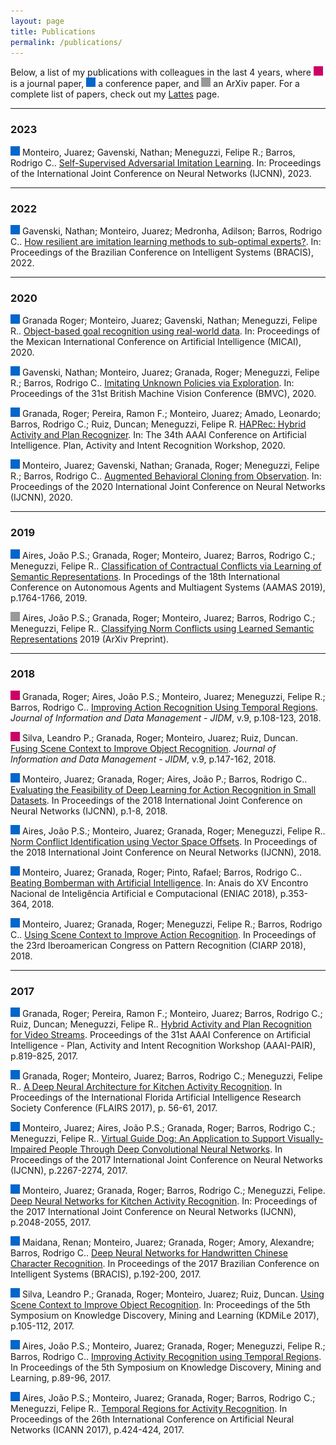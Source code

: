 ```yaml
---
layout: page
title: Publications
permalink: /publications/
---
```


Below, a list of my publications with colleagues in the last 4 years, where <img src="https://raw.githubusercontent.com/jrzmnt/jrzmnt.github.io/master/images/jo.svg" width="15" height="15"/> is a journal paper, <img src="https://raw.githubusercontent.com/jrzmnt/jrzmnt.github.io/master/images/cf.svg" width="15" height="15"/> a conference paper, and <img src="https://raw.githubusercontent.com/jrzmnt/jrzmnt.github.io/master/images/ot.svg" width="15" height="15"/> an ArXiv paper. For a complete list of papers, check out my [Lattes](http://lattes.cnpq.br/6307746290114554) page.

---

### 2023

<img src="https://raw.githubusercontent.com/jrzmnt/jrzmnt.github.io/master/images/cf.svg" width="15" height="15"/> Monteiro, Juarez; Gavenski, Nathan; Meneguzzi, Felipe R.; Barros, Rodrigo C.. [Self-Supervised Adversarial Imitation Learning](https://arxiv.org/pdf/2304.10914.pdf). In: Proceedings of the International Joint Conference on Neural Networks (IJCNN), 2023.

---

### 2022

<img src="https://raw.githubusercontent.com/jrzmnt/jrzmnt.github.io/master/images/cf.svg" width="15" height="15"/> Gavenski, Nathan; Monteiro, Juarez; Medronha, Adilson; Barros, Rodrigo C.. [How resilient are imitation learning methods to sub-optimal experts?](https://link.springer.com/chapter/10.1007/978-3-031-21689-3_32). In: Proceedings of the Brazilian Conference on Intelligent Systems (BRACIS), 2022.

---

### 2020

<img src="https://raw.githubusercontent.com/jrzmnt/jrzmnt.github.io/master/images/cf.svg" width="15" height="15"/> Granada Roger; Monteiro, Juarez; Gavenski, Nathan; Meneguzzi, Felipe R.. [Object-based goal recognition using real-world data](https://repositorio.pucrs.br/dspace/bitstream/10923/18602/2/ObjectBased_Goal_Recognition_Using_RealWorld_Data.pdf). In: Proceedings of the Mexican International Conference on Artificial Intelligence (MICAI), 2020.

<img src="https://raw.githubusercontent.com/jrzmnt/jrzmnt.github.io/master/images/cf.svg" width="15" height="15"/> Gavenski, Nathan; Monteiro, Juarez; Granada, Roger; Meneguzzi, Felipe R.; Barros, Rodrigo C.. [Imitating Unknown Policies via Exploration](). In: Proceedings of the 31st British Machine Vision Conference (BMVC), 2020.

<img src="https://raw.githubusercontent.com/jrzmnt/jrzmnt.github.io/master/images/cf.svg" width="15" height="15"/> Granada, Roger; Pereira, Ramon F.; Monteiro, Juarez; Amado, Leonardo; Barros, Rodrigo C.; Ruiz, Duncan; Meneguzzi, Felipe R. [HAPRec: Hybrid Activity and Plan Recognizer](https://arxiv.org/abs/2004.13482). In: The 34th AAAI Conference on Artificial Intelligence. Plan, Activity and Intent Recognition Workshop, 2020.

<img src="https://raw.githubusercontent.com/jrzmnt/jrzmnt.github.io/master/images/cf.svg" width="15" height="15"/> Monteiro, Juarez; Gavenski, Nathan; Granada, Roger; Meneguzzi, Felipe R.; Barros, Rodrigo C.. [Augmented Behavioral Cloning from Observation](https://arxiv.org/abs/2004.13529). In: Proceedings of the 2020 International Joint Conference on Neural Networks (IJCNN), 2020.

---

### 2019

<img src="https://raw.githubusercontent.com/jrzmnt/jrzmnt.github.io/master/images/cf.svg" width="15" height="15"/> Aires, João P.S.; Granada, Roger; Monteiro, Juarez; Barros, Rodrigo C.; Meneguzzi, Felipe R.. [Classification of Contractual Conflicts via Learning of Semantic Representations](http://www.ifaamas.org/Proceedings/aamas2019/pdfs/p1764.pdf). In Procedings of the 18th International Conference on Autonomous Agents and Multiagent Systems (AAMAS 2019), p.1764-1766, 2019.

<img src="https://raw.githubusercontent.com/jrzmnt/jrzmnt.github.io/master/images/ot.svg" width="15" height="15"/> Aires, João P.S.; Granada, Roger; Monteiro, Juarez; Barros, Rodrigo C.; Meneguzzi, Felipe R.. [Classifying Norm Conflicts using Learned Semantic Representations](https://arxiv.org/abs/1906.02121) 2019 (ArXiv Preprint).

---

### 2018

<img src="https://raw.githubusercontent.com/jrzmnt/jrzmnt.github.io/master/images/jo.svg" width="15" height="15"/> Granada, Roger; Aires, João P.S.; Monteiro, Juarez; Meneguzzi, Felipe R.; Barros, Rodrigo C.. [Improving Action Recognition Using Temporal Regions](http://https://periodicos.ufmg.br/index.php/jidm/issue/view/655). _Journal of Information and Data Management - JIDM_, v.9, p.108-123, 2018.

<img src="https://raw.githubusercontent.com/jrzmnt/jrzmnt.github.io/master/images/jo.svg" width="15" height="15"/> Silva, Leandro P.; Granada, Roger; Monteiro, Juarez; Ruiz, Duncan. [Fusing Scene Context to Improve Object Recognition](http://https://periodicos.ufmg.br/index.php/jidm/issue/view/655). _Journal of Information and Data Management - JIDM_, v.9, p.147-162, 2018.

<img src="https://raw.githubusercontent.com/jrzmnt/jrzmnt.github.io/master/images/cf.svg" width="15" height="15"/> Monteiro, Juarez; Granada, Roger; Aires, João P.; Barros, Rodrigo C.. [Evaluating the Feasibility of Deep Learning for Action Recognition in Small Datasets](http://https://ieeexplore.ieee.org/document/8489297). In Proceedings of the 2018 International Joint Conference on Neural Networks (IJCNN), p.1-8, 2018.

<img src="https://raw.githubusercontent.com/jrzmnt/jrzmnt.github.io/master/images/cf.svg" width="15" height="15"/> Aires, João P.S.; Monteiro, Juarez; Granada, Roger; Meneguzzi, Felipe R.. [Norm Conflict Identification using Vector Space Offsets](http://https://ieeexplore.ieee.org/document/8489119). In Proceedings of the 2018 International Joint Conference on Neural Networks (IJCNN), 2018.

<img src="https://raw.githubusercontent.com/jrzmnt/jrzmnt.github.io/master/images/cf.svg" width="15" height="15"/> Monteiro, Juarez; Granada, Roger; Pinto, Rafael; Barros, Rodrigo C.. [Beating Bomberman with Artificial Intelligence](http://portaldeconteudo.sbc.org.br/index.php/eniac/article/view/4430/4354). In: Anais do XV Encontro Nacional de Inteligência Artificial e Computacional (ENIAC 2018), p.353-364, 2018.

<img src="https://raw.githubusercontent.com/jrzmnt/jrzmnt.github.io/master/images/cf.svg" width="15" height="15"/> Monteiro, Juarez; Granada, Roger; Meneguzzi, Felipe R.; Barros, Rodrigo C.. [Using Scene Context to Improve Action Recognition](http://doi.org/10.1007/978-3-030-13469-3_110). In Proceedings of the 23rd Iberoamerican Congress on Pattern Recognition (CIARP 2018), 2018.

---

### 2017

<img src="https://raw.githubusercontent.com/jrzmnt/jrzmnt.github.io/master/images/cf.svg" width="15" height="15"/> Granada, Roger; Pereira, Ramon F.; Monteiro, Juarez; Barros, Rodrigo C.; Ruiz, Duncan; Meneguzzi, Felipe R.. [Hybrid Activity and Plan Recognition for Video Streams](https://aaai.org/ocs/index.php/WS/AAAIW17/paper/view/15117). Proceedings of the 31st AAAI Conference on Artificial Intelligence - Plan, Activity and Intent Recognition Workshop (AAAI-PAIR), p.819-825, 2017.

<img src="https://raw.githubusercontent.com/jrzmnt/jrzmnt.github.io/master/images/cf.svg" width="15" height="15"/> Granada, Roger; Monteiro, Juarez; Barros, Rodrigo C.; Meneguzzi, Felipe R.. [A Deep Neural Architecture for Kitchen Activity Recognition](http://https://aaai.org/ocs/index.php/FLAIRS/FLAIRS17/paper/view/15411). In Proceedings of the International Florida Artificial Intelligence Research Society Conference (FLAIRS 2017), p. 56-61, 2017.

<img src="https://raw.githubusercontent.com/jrzmnt/jrzmnt.github.io/master/images/cf.svg" width="15" height="15"/> Monteiro, Juarez; Aires, João P.S.; Granada, Roger; Barros, Rodrigo C.; Meneguzzi, Felipe R.. [Virtual Guide Dog: An Application to Support Visually-Impaired People Through Deep Convolutional Neural Networks](http://doi.org/10.1109/IJCNN.2017.7966130). In Proceedings of the 2017 International Joint Conference on Neural Networks (IJCNN), p.2267-2274, 2017.

<img src="https://raw.githubusercontent.com/jrzmnt/jrzmnt.github.io/master/images/cf.svg" width="15" height="15"/> Monteiro, Juarez; Granada, Roger; Barros, Rodrigo C.; Meneguzzi, Felipe. [Deep Neural Networks for Kitchen Activity Recognition](http://https://doi.org/10.1109/IJCNN.2017.7966102). In: Proceedings of the 2017 International Joint Conference on Neural Networks (IJCNN), p.2048-2055, 2017.

<img src="https://raw.githubusercontent.com/jrzmnt/jrzmnt.github.io/master/images/cf.svg" width="15" height="15"/> Maidana, Renan; Monteiro, Juarez; Granada, Roger; Amory, Alexandre; Barros, Rodrigo C.. [Deep Neural Networks for Handwritten Chinese Character Recognition](http://https://ieeexplore.ieee.org/document/8247052). In Proceedings of the 2017 Brazilian Conference on Intelligent Systems (BRACIS), p.192-200, 2017.

<img src="https://raw.githubusercontent.com/jrzmnt/jrzmnt.github.io/master/images/cf.svg" width="15" height="15"/> Silva, Leandro P.; Granada, Roger; Monteiro, Juarez; Ruiz, Duncan. [Using Scene Context to Improve Object Recognition](http://www.facom.ufu.br/~kdmile/proceedings/anais-kdmile-2017.pdf). In: Proceedings of the 5th Symposium on Knowledge Discovery, Mining and Learning (KDMiLe 2017), p.105-112, 2017.

<img src="https://raw.githubusercontent.com/jrzmnt/jrzmnt.github.io/master/images/cf.svg" width="15" height="15"/> Aires, João P.S.; Monteiro, Juarez; Granada, Roger; Meneguzzi, Felipe R.; Barros, Rodrigo C.. [Improving Activity Recognition using Temporal Regions](http://www.facom.ufu.br/~kdmile/proceedings/anais-kdmile-2017.pdf). In Proceedings of the 5th Symposium on Knowledge Discovery, Mining and Learning, p.89-96, 2017.

<img src="https://raw.githubusercontent.com/jrzmnt/jrzmnt.github.io/master/images/cf.svg" width="15" height="15"/> Aires, João P.S.; Monteiro, Juarez; Granada, Roger; Barros, Rodrigo C.; Meneguzzi, Felipe R.. [Temporal Regions for Activity Recognition](http://doi.org/10.1007/978-3-319-68600-4). In Proceedings of the 26th International Conference on Artificial Neural Networks (ICANN 2017), p.424-424, 2017.
